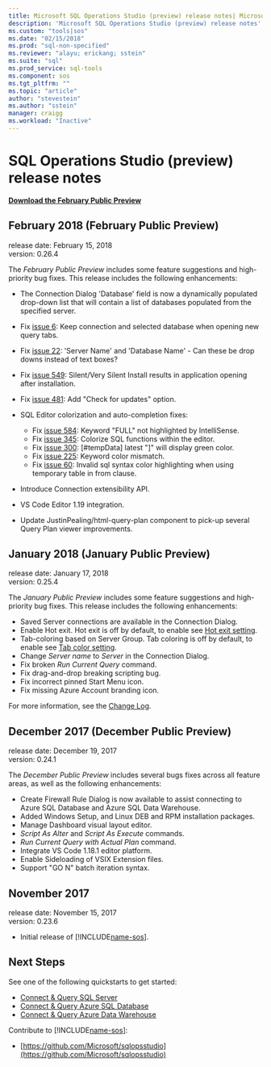 ```yaml
---
title: Microsoft SQL Operations Studio (preview) release notes| Microsoft Docs
description: 'Microsoft SQL Operations Studio (preview) release notes'
ms.custom: "tools|sos"
ms.date: "02/15/2018"
ms.prod: "sql-non-specified"
ms.reviewer: "alayu; erickang; sstein"
ms.suite: "sql"
ms.prod_service: sql-tools
ms.component: sos
ms.tgt_pltfrm: ""
ms.topic: "article"
author: "stevestein"
ms.author: "sstein"
manager: craigg
ms.workload: "Inactive"
---
```

# SQL Operations Studio (preview) release notes

**[Download the February Public Preview](download.md)**

## February 2018 (February Public Preview)

release date: February 15, 2018  
version: 0.26.4

The *February Public Preview* includes some feature suggestions and high-priority bug fixes. This release includes the following enhancements:

- The Connection Dialog 'Database' field is now a dynamically populated drop-down list that will contain a list of databases populated from the specified server.

- Fix [issue 6](https://github.com/Microsoft/sqlopsstudio/issues/6): Keep connection and selected database when opening new query tabs.
- Fix [issue 22](https://github.com/Microsoft/sqlopsstudio/issues/22): 'Server Name' and 'Database Name' - Can these be drop downs instead of text boxes?
- Fix [issue 549](https://github.com/Microsoft/sqlopsstudio/issues/549): Silent/Very Silent Install results in application opening after installation.
- Fix [issue 481](https://github.com/Microsoft/sqlopsstudio/issues/481): Add "Check for updates" option.
- SQL Editor colorization and auto-completion fixes:
   - Fix [issue 584](https://github.com/Microsoft/sqlopsstudio/issues/584): Keyword "FULL" not highlighted by IntelliSense.
   - Fix [issue 345](https://github.com/Microsoft/sqlopsstudio/issues/345): Colorize SQL functions within the editor.
   - Fix [issue 300](https://github.com/Microsoft/sqlopsstudio/issues/300): [#tempData] latest "]" will display green color.
   - Fix [issue 225](https://github.com/Microsoft/sqlopsstudio/issues/225): Keyword color mismatch.
   - Fix [issue 60](https://github.com/Microsoft/sqlopsstudio/issues/60): Invalid sql syntax color highlighting when using temporary table in from clause.
- Introduce Connection extensibility API.
- VS Code Editor 1.19 integration.
- Update JustinPealing/html-query-plan component to pick-up several Query Plan viewer improvements.


## January 2018 (January Public Preview)

release date: January 17, 2018  
version: 0.25.4

The *January Public Preview* includes some feature suggestions and high-priority bug fixes. This release includes the following enhancements:

- Saved Server connections are available in the Connection Dialog.
- Enable Hot exit. Hot exit is off by default, to enable see [Hot exit setting](settings.md#hot-exit).
- Tab-coloring based on Server Group. Tab coloring is off by default, to enable see [Tab color setting](settings.md#tab-color).
- Change *Server name* to *Server* in the Connection Dialog.
- Fix broken *Run Current Query* command.
- Fix drag-and-drop breaking scripting bug.
- Fix incorrect pinned Start Menu icon.
- Fix missing Azure Account branding icon.

For more information, see the [Change Log](https://github.com/Microsoft/sqlopsstudio/blob/master/CHANGELOG.md).


## December 2017 (December Public Preview)

release date: December 19, 2017  
version: 0.24.1

The *December Public Preview* includes several bugs fixes across all feature areas, as well as the following enhancements:

- Create Firewall Rule Dialog is now available to assist connecting to Azure SQL Database and Azure SQL Data Warehouse.
- Added Windows Setup, and Linux DEB and RPM installation packages.
- Manage Dashboard visual layout editor.
- *Script As Alter* and *Script As Execute* commands.
- *Run Current Query with Actual Plan* command.
- Integrate VS Code 1.18.1 editor platform.
- Enable Sideloading of VSIX Extension files.
- Support "GO N" batch iteration syntax.


## November 2017

release date: November 15, 2017  
version: 0.23.6

- Initial release of [!INCLUDE[name-sos](../includes/name-sos-short.md)].


## Next Steps

See one of the following quickstarts to get started:
- [Connect & Query SQL Server](quickstart-sql-server.md)
- [Connect & Query Azure SQL Database](quickstart-sql-database.md)
- [Connect & Query Azure Data Warehouse](quickstart-sql-dw.md)

Contribute to [!INCLUDE[name-sos](../includes/name-sos-short.md)]:
- [https://github.com/Microsoft/sqlopsstudio](https://github.com/Microsoft/sqlopsstudio)
